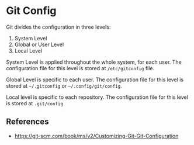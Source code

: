# Git Config

Git divides the configuration in three levels:

1. System Level
2. Global or User Level
3. Local Level

System Level is applied throughout the whole system, for each user. The configuration file for this level is stored at `/etc/gitconfig` file.

Global Level is specific to each user. The configuration file for this level is stored at `~/.gitconfig` or `~/.config/git/config`.

Local level is specific to each repository. The configuration file for this level is stored at `.git/config`

## References

- https://git-scm.com/book/ms/v2/Customizing-Git-Git-Configuration
